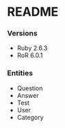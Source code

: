 # README

### Versions
- Ruby 2.6.3
- RoR 6.0.1

### Entities
- Question
- Answer
- Test
- User
- Category

